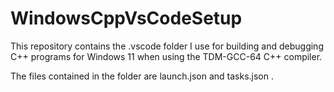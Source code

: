 # WindowsCppVsCodeSetup
This repository contains the .vscode folder I use for building and debugging C++
programs for Windows 11 when using the TDM-GCC-64 C++ compiler.

The files contained in the folder are launch.json and tasks.json .
